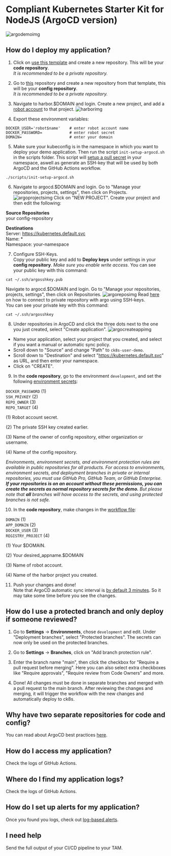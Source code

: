# Compliant Kubernetes Starter Kit for NodeJS (ArgoCD version)

![argodemoimg](./images/argodemo.drawio.svg)

## How do I deploy my application?

1. Click on [use this template](https://github.com/elastisys/ck8s-starter-argocd/generate) and create a new repository. This will be your **code repository**.
\
*It is recommended to be a private repository.*

2. Go to [this](https://github.com/elastisys/ck8s-starter-argocd-config) repository and create a new repository from that template, this will be your **config repository**.
\
*It is recommended to be a private repository.*

3. Navigate to harbor.$DOMAIN and login. Create a new project, and add a [robot account](https://goharbor.io/docs/2.2.0/working-with-projects/project-configuration/create-robot-accounts/) to that project.
![harborimg](./images/harbor.png)

4. Export these environment variables:
```
DOCKER_USER='robot$name'    # enter robot account name
DOCKER_PASSWORD=            # enter robot secret
DOMAIN=                     # enter your domain
```

5. Make sure your kubeconfig is in the namespace in which you want to deploy your demo application. Then run the script `init-setup-argocd.sh` in the scripts folder. This script will [setup a pull secret](https://elastisys.io/compliantkubernetes/user-guide/deploy/#configure-an-image-pull-secret) in your namespace, aswell as generate an SSH-key that will be used by both ArgoCD and the GitHub Actions workflow.
```
./scripts/init-setup-argocd.sh
```

6. Navigate to argocd.$DOMAIN and login. Go to "Manage your repositories, projects, settings", then click on Projects.
![argoprojectsimg](./images/argoprojects.png)
Click on "NEW PROJECT". Create your project and then edit the following:

**Source Repositories** \
your config-repository

**Destinations** \
Server: https://kubernetes.default.svc \
Name: * \
Namespace: your-namespace

7. Configure SSH-Keys. \
Copy your public key and add to **Deploy keys** under settings in your **config repository**. *Make sure you enable write access.* You can see your public key with this command:
```
cat ~/.ssh/argosshkey.pub
```
Navigate to argocd.$DOMAIN and login. Go to "Manage your repositories, projects, settings", then click on Repositories.
![argoreposimg](./images/argorepos.png)
Read [here](https://argo-cd.readthedocs.io/en/stable/user-guide/private-repositories/#ssh-private-key-credential) on how to connect to private repository with argo using SSH-keys. \
You can see your private key with this command:
```
cat ~/.ssh/argosshkey
```

8. Under repositories in ArgoCD and click the three dots next to the one you just created, select "Create application".
![argocreateappimg](./images/argocreateapp.png)
- Name your application, select your project that you created, and select if you want a manual or automatic sync policy.
- Scroll down to "Source" and change "Path" to `ck8s-user-demo`.
- Scroll down to "Destination" and select "https://kubernetes.default.svc" as URL, and then enter your namespace.
- Click on "CREATE".

9. In the **code repository**, go to the environment `development`, and set the following [environment secrets](https://docs.github.com/en/actions/security-guides/encrypted-secrets#creating-encrypted-secrets-for-an-environment):

`DOCKER_PASSWORD` (1)
\
`SSH_PRIVKEY` (2)
\
`REPO_OWNER` (3)
\
`REPO_TARGET` (4)

(1) Robot account secret.

(2) The private SSH key created earlier.

(3) Name of the owner of config repository, either organization or username.

(4) Name of the config repository.

*Environments, environment secrets, and environment protection rules are available in public repositories for all products. For access to environments, environment secrets, and deployment branches in private or internal repositories, you must use GitHub Pro, GitHub Team, or GitHub Enterprise. **If your repositories is on an account without these permissions, you can create the secrets as normal repository secrets for the demo.** But please note that **all** branches will have access to the secrets, and using protected branches is not safe.*

10. In the **code repository**, make changes in the [workflow file](.github/workflows/build-and-deploy-to-ck8s.yaml):

`DOMAIN` (1)
\
`APP_DOMAIN` (2)
\
`DOCKER_USER` (3)
\
`REGISTRY_PROJECT` (4)

(1) Your $DOMAIN.

(2) Your desired_appname.$DOMAIN

(3) Name of robot account.

(4) Name of the harbor project you created.

11. Push your changes and done! \
Note that ArgoCD automatic sync interval is [by default 3 minutes](https://argo-cd.readthedocs.io/en/stable/user-guide/auto_sync/#automated-sync-semantics). So it may take some time before you see the changes.

## How do I use a protected branch and only deploy if someone reviewed?

1. Go to **Settings** -> **Environments**, chose `development` and edit. Under "Deployment branches", select "Protected branches". The secrets can now only be used on the protected branches.

2. Go to **Settings** -> **Branches**, click on "Add branch protection rule".

3. Enter the branch name "main", then click the checkbox for "Require a pull request before merging". Here you can also select extra checkboxes like "Require approvals", "Require review from Code Owners" and more.

4. Done! All changes must be done in separate branches and merged with a pull request to the main branch. After reviewing the changes and merging, it will trigger the workflow with the new changes and automatically deploy to ck8s.

## Why have two separate repositories for code and config?

You can read about ArgoCD best practices [here](https://argo-cd.readthedocs.io/en/stable/user-guide/best_practices/).

## How do I access my application?

Check the logs of GitHub Actions.

## Where do I find my application logs?

Check the logs of GitHub Actions.

## How do I set up alerts for my application?

Once you found you logs, check out [log-based alerts](https://elastisys.io/compliantkubernetes/user-guide/log-based-alerts/).

## I need help

Send the full output of your CI/CD pipeline to your TAM.